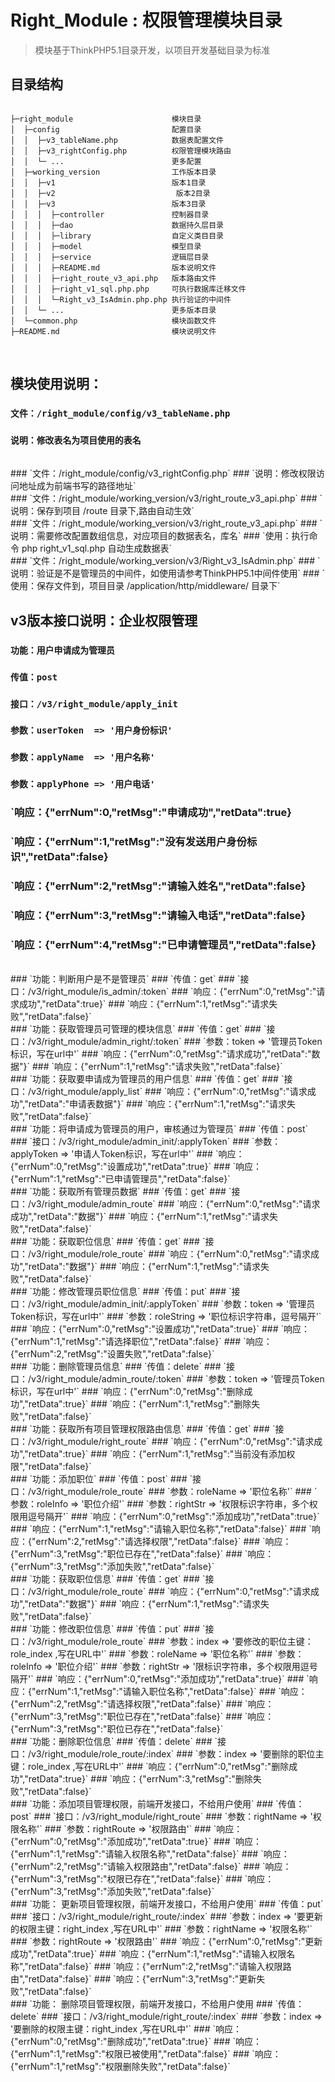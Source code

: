 Right_Module : 权限管理模块目录
===============

> 模块基于ThinkPHP5.1目录开发，以项目开发基础目录为标准

## 目录结构

~~~

├─right_module                      模块目录
│  ├─config                         配置目录
│  │  ├─v3_tableName.php            数据表配置文件
│  │  ├─v3_rightConfig.php          权限管理模块路由
│  │  └─ ...                        更多配置
│  ├─working_version                工作版本目录
│  │  ├─v1                          版本1目录
│  │  ├─v2                           版本2目录
│  │  ├─v3                          版本3目录
│  │  │  ├─controller               控制器目录
│  │  │  ├─dao                      数据持久层目录
│  │  │  ├─library                  自定义类目目录
│  │  │  ├─model                    模型目录
│  │  │  ├─service                  逻辑层目录
│  │  │  ├─README.md                版本说明文件
│  │  │  ├─right_route_v3_api.php   版本路由文件
│  │  │  ├─right_v1_sql.php.php     可执行数据库迁移文件
│  │  │  └─Right_v3_IsAdmin.php.php 执行验证的中间件
│  │  └─ ...                        更多版本目录      
│  └─common.php                     模块函数文件
├─README.md                         模块说明文件
~~~

<br/>

## 模块使用说明：

### `文件：/right_module/config/v3_tableName.php`
### `说明：修改表名为项目使用的表名`
<br/>
### `文件：/right_module/config/v3_rightConfig.php`
### `说明：修改权限访问地址成为前端书写的路径地址`
<br/>
### `文件：/right_module/working_version/v3/right_route_v3_api.php`
### `说明：保存到项目 /route 目录下,路由自动生效`
<br/>
### `文件：/right_module/working_version/v3/right_route_v3_api.php`
### `说明：需要修改配置数组信息，对应项目的数据表名，库名`
### `使用：执行命令 php right_v1_sql.php 自动生成数据表`
<br/>
### `文件：/right_module/working_version/v3/Right_v3_IsAdmin.php`
### `说明：验证是不是管理员的中间件，如使用请参考ThinkPHP5.1中间件使用`
### `使用：保存文件到，项目目录 /application/http/middleware/ 目录下`

<br/>

## v3版本接口说明：企业权限管理

### `功能：用户申请成为管理员`
### `传值：post`
### `接口：/v3/right_module/apply_init`
### `参数：userToken  => '用户身份标识'`
### `参数：applyName  => '用户名称'`
### `参数：applyPhone => '用户电话'`
### `响应：{"errNum":0,"retMsg":"申请成功","retData":true}
### `响应：{"errNum":1,"retMsg":"没有发送用户身份标识","retData":false}
### `响应：{"errNum":2,"retMsg":"请输入姓名","retData":false}
### `响应：{"errNum":3,"retMsg":"请输入电话","retData":false}
### `响应：{"errNum":4,"retMsg":"已申请管理员","retData":false}
<br/>
### `功能：判断用户是不是管理员`
### `传值：get`
### `接口：/v3/right_module/is_admin/:token`
### `响应：{"errNum":0,"retMsg":"请求成功","retData":true}`
### `响应：{"errNum":1,"retMsg":"请求失败","retData":false}`
<br/>
### `功能：获取管理员可管理的模块信息`
### `传值：get`
### `接口：/v3/right_module/admin_right/:token`
### `参数：token  => '管理员Token标识，写在url中'`
### `响应：{"errNum":0,"retMsg":"请求成功","retData":"数据"}`
### `响应：{"errNum":1,"retMsg":"请求失败","retData":false}`
<br/>
### `功能：获取要申请成为管理员的用户信息`
### `传值：get`
### `接口：/v3/right_module/apply_list`
### `响应：{"errNum":0,"retMsg":"请求成功","retData":"申请表数据"}`
### `响应：{"errNum":1,"retMsg":"请求失败","retData":false}`
<br/>
### `功能：将申请成为管理员的用户，审核通过为管理员`
### `传值：post`
### `接口：/v3/right_module/admin_init/:applyToken`
### `参数：applyToken  => '申请人Token标识，写在url中'`
### `响应：{"errNum":0,"retMsg":"设置成功","retData":true}`
### `响应：{"errNum":1,"retMsg":"已申请管理员","retData":false}`
<br/>
### `功能：获取所有管理员数据`
### `传值：get`
### `接口：/v3/right_module/admin_route`
### `响应：{"errNum":0,"retMsg":"请求成功","retData":"数据"}`
### `响应：{"errNum":1,"retMsg":"请求失败","retData":false}`
<br/>
### `功能：获取职位信息`
### `传值：get`
### `接口：/v3/right_module/role_route`
### `响应：{"errNum":0,"retMsg":"请求成功","retData":"数据"}`
### `响应：{"errNum":1,"retMsg":"请求失败","retData":false}`
<br/>	
### `功能：修改管理员职位信息`
### `传值：put`
### `接口：/v3/right_module/admin_init/:applyToken`
### `参数：token       => '管理员Token标识，写在url中'`
### `参数：roleString  => '职位标识字符串，逗号隔开'`
### `响应：{"errNum":0,"retMsg":"设置成功","retData":true}`
### `响应：{"errNum":1,"retMsg":"请选择职位","retData":false}`
### `响应：{"errNum":2,"retMsg":"设置失败","retData":false}`
<br/>	
### `功能：删除管理员信息`
### `传值：delete`
### `接口：/v3/right_module/admin_route/:token`
### `参数：token       => '管理员Token标识，写在url中'`
### `响应：{"errNum":0,"retMsg":"删除成功","retData":true}`
### `响应：{"errNum":1,"retMsg":"删除失败","retData":false}`
<br/>	
### `功能：获取所有项目管理权限路由信息`
### `传值：get`
### `接口：/v3/right_module/right_route`
### `响应：{"errNum":0,"retMsg":"请求成功","retData":true}`
### `响应：{"errNum":1,"retMsg":"当前没有添加权限","retData":false}`
<br/>	
### `功能：添加职位`
### `传值：post`
### `接口：/v3/right_module/role_route`
### `参数：roleName => '职位名称'`
### `参数：roleInfo => '职位介绍'`
### `参数：rightStr => '权限标识字符串，多个权限用逗号隔开'`
### `响应：{"errNum":0,"retMsg":"添加成功","retData":true}`
### `响应：{"errNum":1,"retMsg":"请输入职位名称","retData":false}`
### `响应：{"errNum":2,"retMsg":"请选择权限","retData":false}`
### `响应：{"errNum":3,"retMsg":"职位已存在","retData":false}`
### `响应：{"errNum":3,"retMsg":"添加失败","retData":false}`
<br/>	
### `功能：获取职位信息`
### `传值：get`
### `接口：/v3/right_module/role_route`
### `响应：{"errNum":0,"retMsg":"请求成功","retData":"数据"}`
### `响应：{"errNum":1,"retMsg":"请求失败","retData":false}`
<br/>	
### `功能：修改职位信息`
### `传值：put`
### `接口：/v3/right_module/role_route`
### `参数：index => '要修改的职位主键：role_index ,写在URL中'`
### `参数：roleName => '职位名称'`
### `参数：roleInfo => '职位介绍'`
### `参数：rightStr => '限标识字符串，多个权限用逗号隔开'`
### `响应：{"errNum":0,"retMsg":"添加成功","retData":true}`
### `响应：{"errNum":1,"retMsg":"请输入职位名称","retData":false}`
### `响应：{"errNum":2,"retMsg":"请选择权限","retData":false}`
### `响应：{"errNum":3,"retMsg":"职位已存在","retData":false}`
### `响应：{"errNum":3,"retMsg":"职位已存在","retData":false}`
<br/>	
### `功能：删除职位信息`
### `传值：delete`
### `接口：/v3/right_module/role_route/:index`
### `参数：index => '要删除的职位主键：role_index ,写在URL中'`
### `响应：{"errNum":0,"retMsg":"删除成功","retData":true}`
### `响应：{"errNum":3,"retMsg":"删除失败","retData":false}`
<br/>	
### `功能：添加项目管理权限，前端开发接口，不给用户使用`
### `传值：post`
### `接口：/v3/right_module/right_route`
### `参数：rightName => '权限名称'`
### `参数：rightRoute => '权限路由'`
### `响应：{"errNum":0,"retMsg":"添加成功","retData":true}`
### `响应：{"errNum":1,"retMsg":"请输入权限名称","retData":false}`
### `响应：{"errNum":2,"retMsg":"请输入权限路由","retData":false}`
### `响应：{"errNum":3,"retMsg":"权限已存在","retData":false}`
### `响应：{"errNum":3,"retMsg":"添加失败","retData":false}`
<br/>	
### `功能： 更新项目管理权限，前端开发接口，不给用户使用`
### `传值：put`
### `接口：/v3/right_module/right_route/:index`
### `参数：index => '要更新的权限主键：right_index ,写在URL中'`
### `参数：rightName => '权限名称'`
### `参数：rightRoute => '权限路由'`
### `响应：{"errNum":0,"retMsg":"更新成功","retData":true}`
### `响应：{"errNum":1,"retMsg":"请输入权限名称","retData":false}`
### `响应：{"errNum":2,"retMsg":"请输入权限路由","retData":false}`
### `响应：{"errNum":3,"retMsg":"更新失败","retData":false}`
<br/>	
### `功能： 删除项目管理权限，前端开发接口，不给用户使用
### `传值：delete`
### `接口：/v3/right_module/right_route/:index`
### `参数：index => '要删除的权限主键：right_index ,写在URL中'`
### `响应：{"errNum":0,"retMsg":"删除成功","retData":true}`
### `响应：{"errNum":1,"retMsg":"权限已被使用","retData":false}`
### `响应：{"errNum":1,"retMsg":"权限删除失败","retData":false}`